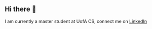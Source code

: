 ## Hi there 👋

I am currently a master student at UofA CS, connect me on [LinkedIn](https://www.linkedin.com/in/alex-liu-a4b3871a3/)
